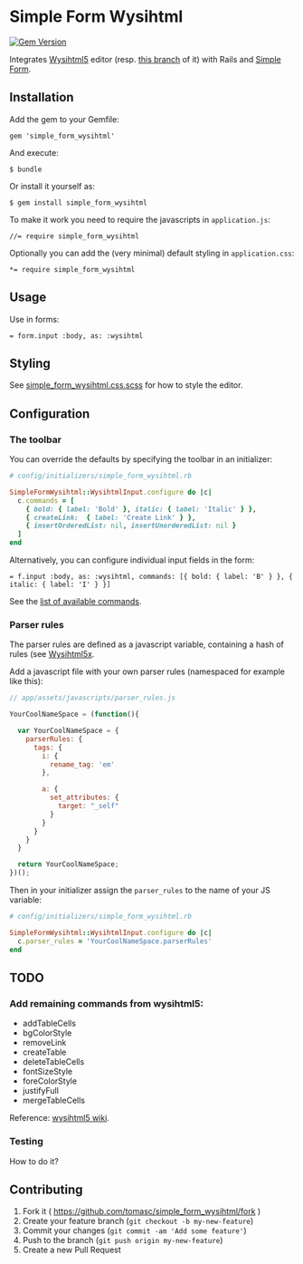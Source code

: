 # Simple Form Wysihtml

[![Gem Version](https://badge.fury.io/rb/simple_form_wysihtml.svg)](http://badge.fury.io/rb/simple_form_wysihtml)

Integrates [Wysihtml5](http://xing.github.io/wysihtml5) editor (resp. [this branch](https://github.com/Edicy/wysihtml5) of it) with Rails and [Simple Form](https://github.com/plataformatec/simple_form).

## Installation

Add the gem to your Gemfile:

    gem 'simple_form_wysihtml'

And execute:

    $ bundle

Or install it yourself as:

    $ gem install simple_form_wysihtml

To make it work you need to require the javascripts in `application.js`:

    //= require simple_form_wysihtml

Optionally you can add the (very minimal) default styling in `application.css`:

    *= require simple_form_wysihtml

## Usage

Use in forms:

    = form.input :body, as: :wysihtml

## Styling

See [simple_form_wysihtml.css.scss](https://github.com/tomasc/simple_form_wysihtml/blob/master/lib/assets/stylesheets/simple_form_wysihtml.css.scss) for how to style the editor.

## Configuration

### The toolbar

You can override the defaults by specifying the toolbar in an initializer:

```Ruby
# config/initializers/simple_form_wysihtml.rb

SimpleFormWysihtml::WysihtmlInput.configure do |c|
  c.commands = [
    { bold: { label: 'Bold' }, italic: { label: 'Italic' } },
    { createLink:  { label: 'Create Link' } },
    { insertOrderedList: nil, insertUnorderedList: nil }
  ]
end
```

Alternatively, you can configure individual input fields in the form:

```Slim
= f.input :body, as: :wysihtml, commands: [{ bold: { label: 'B' } }, { italic: { label: 'I' } }]
```

See the [list of available commands](https://github.com/Edicy/wysihtml5/tree/master/src/commands).

### Parser rules

The parser rules are defined as a javascript variable, containing a hash of rules (see [Wysihtml5x](https://github.com/Edicy/wysihtml5/tree/master/parser_rules).

Add a javascript file with your own parser rules (namespaced for example like this):

```js
// app/assets/javascripts/parser_rules.js

YourCoolNameSpace = (function(){

  var YourCoolNameSpace = {
    parserRules: {
      tags: {
        i: {
          rename_tag: 'em'
        },

        a: {
          set_attributes: {
            target: "_self"
          }
        }
      }
    }
  }

  return YourCoolNameSpace;
})();
```

Then in your initializer assign the `parser_rules` to the name of your JS variable:

```Ruby
# config/initializers/simple_form_wysihtml.rb

SimpleFormWysihtml::WysihtmlInput.configure do |c|
  c.parser_rules = 'YourCoolNameSpace.parserRules'
end
```

## TODO

### Add remaining commands from wysihtml5:

* addTableCells
* bgColorStyle
* removeLink
* createTable
* deleteTableCells
* fontSizeStyle
* foreColorStyle
* justifyFull
* mergeTableCells

Reference: [wysihtml5 wiki](https://github.com/edicy/wysihtml5/wiki/Supported-Commands).

### Testing

How to do it?

## Contributing

1. Fork it ( https://github.com/tomasc/simple_form_wysihtml/fork )
2. Create your feature branch (`git checkout -b my-new-feature`)
3. Commit your changes (`git commit -am 'Add some feature'`)
4. Push to the branch (`git push origin my-new-feature`)
5. Create a new Pull Request
